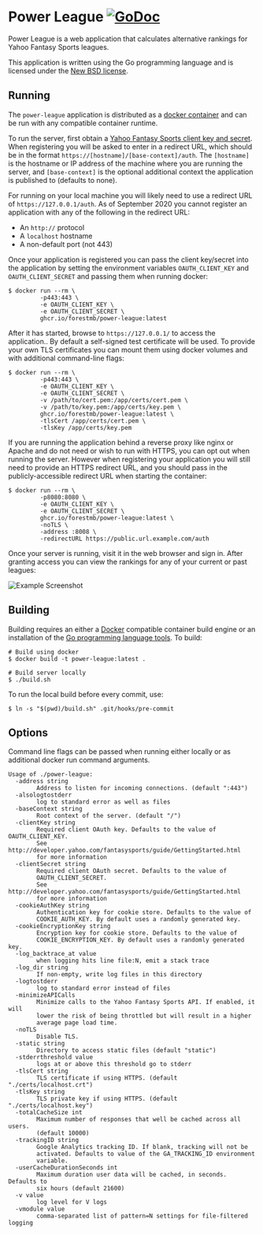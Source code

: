 # Power League [![GoDoc](https://godoc.org/github.com/Forestmb/power-league?status.png)](https://godoc.org/github.com/Forestmb/power-league) #

Power League is a web application that calculates alternative rankings for
Yahoo Fantasy Sports leagues.

This application is written using the Go programming language and is licensed
under the [New BSD license](
https://github.com/Forestmb/power-league/blob/master/LICENSE).

## Running ##

The `power-league` application is distributed as a [docker container](
https://github.com/users/Forestmb/packages/container/package/power-league) and
can be run with any compatible container runtime.

To run the server, first obtain a [Yahoo Fantasy Sports client key and secret](
http://developer.yahoo.com/fantasysports/guide/GettingStarted.html). When
registering you will be asked to enter in a redirect URL, which should be in the
format `https://[hostname]/[base-context]/auth`. The `[hostname]` is the
hostname or IP address of the machine where you are running the server, and
`[base-context]` is the optional additional context the application is published
to (defaults to none).

For running on your local machine you will likely need to use a redirect URL of
`https://127.0.0.1/auth`. As of September 2020 you cannot register an
application with any of the following in the redirect URL:

- An `http://` protocol
- A `localhost` hostname
- A non-default port (not 443)

Once your application is registered you can pass the client key/secret into the
application by setting the environment variables `OAUTH_CLIENT_KEY` and
`OAUTH_CLIENT_SECRET` and passing them when running docker:

    $ docker run --rm \
             -p443:443 \
             -e OAUTH_CLIENT_KEY \
             -e OAUTH_CLIENT_SECRET \
             ghcr.io/forestmb/power-league:latest

After it has started, browse to `https://127.0.0.1/` to access the application..
By default a self-signed test certificate will be used. To provide your own TLS
certificates you can mount them using docker volumes and with additional
command-line flags:

    $ docker run --rm \
             -p443:443 \
             -e OAUTH_CLIENT_KEY \
             -e OAUTH_CLIENT_SECRET \
             -v /path/to/cert.pem:/app/certs/cert.pem \
             -v /path/to/key.pem:/app/certs/key.pem \
             ghcr.io/forestmb/power-league:latest \
             -tlsCert /app/certs/cert.pem \
             -tlsKey /app/certs/key.pem

If you are running the application behind a reverse proxy like nginx or Apache
and do not need or wish to run with HTTPS, you can opt out when running the
server. However when registering your application you will still need to provide
an HTTPS redirect URL, and you should pass in the publicly-accessible redirect
URL when starting the container:

    $ docker run --rm \
             -p8080:8080 \
             -e OAUTH_CLIENT_KEY \
             -e OAUTH_CLIENT_SECRET \
             ghcr.io/forestmb/power-league:latest \
             -noTLS \
             -address :8008 \
             -redirectURL https://public.url.example.com/auth

Once your server is running, visit it in the web browser and sign in. After
granting access you can view the rankings for any of your current or past
leagues:

![Example Screenshot](https://raw.github.com/Forestmb/power-league/master/doc/screenshots/rankings.png)

## Building ##

Building requires an either a [Docker](https://www.docker.com/) compatible
container build engine or an installation of the [Go programming language tools](
https://golang.org/doc/install). To build:

    # Build using docker
    $ docker build -t power-league:latest .

    # Build server locally
    $ ./build.sh

To run the local build before every commit, use:

    $ ln -s "$(pwd)/build.sh" .git/hooks/pre-commit

## Options ##

Command line flags can be passed when running either locally or as additional docker run
command arguments.

    Usage of ./power-league:
      -address string
        	Address to listen for incoming connections. (default ":443")
      -alsologtostderr
        	log to standard error as well as files
      -baseContext string
        	Root context of the server. (default "/")
      -clientKey string
        	Required client OAuth key. Defaults to the value of OAUTH_CLIENT_KEY.
            See http://developer.yahoo.com/fantasysports/guide/GettingStarted.html
            for more information
      -clientSecret string
        	Required client OAuth secret. Defaults to the value of
            OAUTH_CLIENT_SECRET.
            See http://developer.yahoo.com/fantasysports/guide/GettingStarted.html
            for more information
      -cookieAuthKey string
        	Authentication key for cookie store. Defaults to the value of
            COOKIE_AUTH_KEY. By default uses a randomly generated key.
      -cookieEncryptionKey string
        	Encryption key for cookie store. Defaults to the value of
            COOKIE_ENCRYPTION_KEY. By default uses a randomly generated key.
      -log_backtrace_at value
        	when logging hits line file:N, emit a stack trace
      -log_dir string
        	If non-empty, write log files in this directory
      -logtostderr
        	log to standard error instead of files
      -minimizeAPICalls
        	Minimize calls to the Yahoo Fantasy Sports API. If enabled, it will
            lower the risk of being throttled but will result in a higher
            average page load time.
      -noTLS
        	Disable TLS.
      -static string
        	Directory to access static files (default "static")
      -stderrthreshold value
        	logs at or above this threshold go to stderr
      -tlsCert string
        	TLS certificate if using HTTPS. (default "./certs/localhost.crt")
      -tlsKey string
        	TLS private key if using HTTPS. (default "./certs/localhost.key")
      -totalCacheSize int
        	Maximum number of responses that well be cached across all users.
            (default 10000)
      -trackingID string
        	Google Analytics tracking ID. If blank, tracking will not be
            activated. Defaults to value of the GA_TRACKING_ID environment
            variable.
      -userCacheDurationSeconds int
        	Maximum duration user data will be cached, in seconds. Defaults to
            six hours (default 21600)
      -v value
        	log level for V logs
      -vmodule value
        	comma-separated list of pattern=N settings for file-filtered logging
